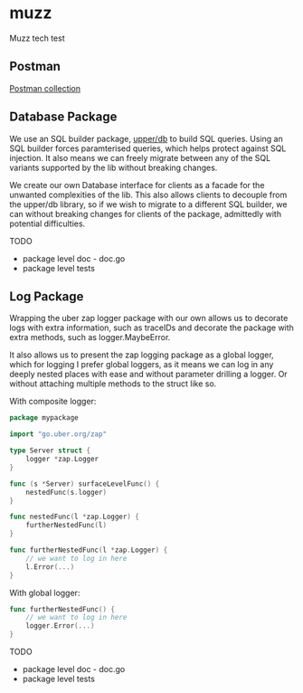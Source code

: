 # muzz
Muzz tech test

## Postman

[Postman collection](https://www.postman.com/nickbadlose/workspace/muzz-api/collection/13188383-3d2cd57a-d0c4-43bb-ad64-0333f8a67deb?action=share&creator=13188383)

## Database Package

We use an SQL builder package, [upper/db](https://upper.io/v4/) to build SQL queries. Using an SQL builder forces 
paramterised queries, which helps protect against SQL injection. It also means we can freely migrate between any of the 
SQL variants supported by the lib without breaking changes.

We create our own Database interface for clients as a facade for the unwanted complexities of the lib. This also allows
clients to decouple from the upper/db library, so if we wish to migrate to a different SQL builder, we can without 
breaking changes for clients of the package, admittedly with potential difficulties.

TODO
- package level doc - doc.go
- package level tests

## Log Package

Wrapping the uber zap logger package with our own allows us to decorate logs with extra information, such as traceIDs
and decorate the package with extra methods, such as logger.MaybeError.

It also allows us to present the zap logging package as a global logger, which for logging I prefer global
loggers, as it means we can log in any deeply nested places with ease and without parameter drilling a logger. Or
without attaching multiple methods to the struct like so.

With composite logger:
```go
package mypackage

import "go.uber.org/zap"

type Server struct {
	logger *zap.Logger
}

func (s *Server) surfaceLevelFunc() {
	nestedFunc(s.logger)
} 

func nestedFunc(l *zap.Logger) {
	furtherNestedFunc(l)
}

func furtherNestedFunc(l *zap.Logger) {
	// we want to log in here
	l.Error(...)
}
```

With global logger:
```go
func furtherNestedFunc() {
	// we want to log in here
	logger.Error(...)
}
```

TODO
- package level doc - doc.go
- package level tests

